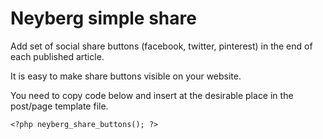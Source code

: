 # Neyberg simple share
Add set of social share buttons (facebook, twitter, pinterest) in the end of each published article.

It is easy to make share buttons visible on your website.

You need to copy code below and insert at the desirable place in the post/page template file.
```
<?php neyberg_share_buttons(); ?>
```